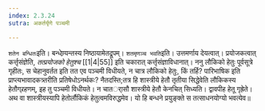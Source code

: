 ```yaml
---
index: 2.3.24
sutra: अकर्तर्यृणे पञ्चमी

---
```

   `शतेन बन्धितः`इति। बन्धेण्र्यन्तस्य निष्ठायामेतद्रूपम्। `शतमृणञ्च भवति`इति। उत्तमर्णाय देयत्वात्। प्रयोजकत्वात् कर्त्तृसंज्ञेति, _तत्प्रयोजको हेतुश्च_ [[1|4|55]]  इति चकारात् कर्त्तृसंज्ञाविधानात्। ननु लौकिको हेतुः पूर्वसूत्रे गृहीतः, स चेहानुवर्तत इति तत एव पञ्चमी विधीयते, न चात्र लौकिको हेतुः, किं तर्हि? पारिभाषिक इति प्राप्त्यभावादकत्र्तरीति प्रतिषेधोऽनर्थकः? नैतदस्ति;तत्र हि शास्त्रीये हेतौ तृतीया सिद्धेवेति लौकिकस्य हेतौग्र्रहणम्, इह तु पञ्चमी विधीयते। न चातर्ासौ शास्त्रीये हेतौ केनचित् सिध्यति। द्वावपीह हेतू गृह्रेते। अथ वा शास्त्रीयस्यापि हेतोर्लौकिकं हेतुत्वमविरुद्धमेव। यो हि बन्धने प्रयुङ्क्ते स तत्साधनयोग्यो भवत्येव॥